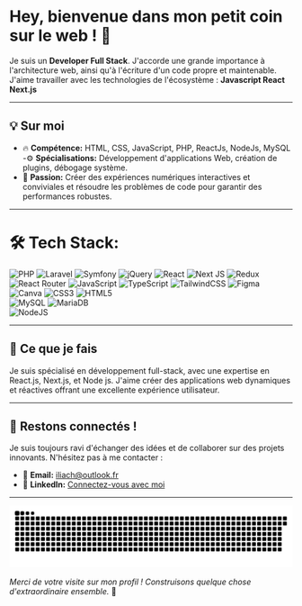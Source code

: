 # Hey, bienvenue dans mon petit coin sur le web ! 👋

Je suis un **Developer Full Stack**. J'accorde une grande importance à l'architecture web,
ainsi qu'à l'écriture d'un code propre et maintenable. J'aime travailler avec les technologies de l'écosystème : **Javascript React Next.js**


---

## 💡 Sur moi

- 🔥 **Compétence:** HTML, CSS, JavaScript, PHP, ReactJs, NodeJs, MySQL
-⚙️ **Spécialisations:** Développement d'applications Web, création de plugins, débogage système.
- 🚀 **Passion:** Créer des expériences numériques interactives et conviviales et résoudre les problèmes de code pour garantir des performances robustes.

---

# 🛠️ Tech Stack:
![PHP](https://img.shields.io/badge/php-%23777BB4.svg?style=for-the-badge&logo=php&logoColor=white) ![Laravel](https://img.shields.io/badge/laravel-%23FF2D20.svg?style=for-the-badge&logo=laravel&logoColor=white) 
![Symfony](https://img.shields.io/badge/symfony-%23000000.svg?style=for-the-badge&logo=symfony&logoColor=white)
![jQuery](https://img.shields.io/badge/jquery-%230769AD.svg?style=for-the-badge&logo=jquery&logoColor=white)
![React](https://img.shields.io/badge/react-%2320232a.svg?style=for-the-badge&logo=react&logoColor=%2361DAFB)
![Next JS](https://img.shields.io/badge/Next-black?style=for-the-badge&logo=next.js&logoColor=white)
![Redux](https://img.shields.io/badge/redux-%23593d88.svg?style=for-the-badge&logo=redux&logoColor=white) 
![React Router](https://img.shields.io/badge/React_Router-CA4245?style=for-the-badge&logo=react-router&logoColor=white)
![JavaScript](https://img.shields.io/badge/javascript-%23323330.svg?style=for-the-badge&logo=javascript&logoColor=%23F7DF1E)
![TypeScript](https://img.shields.io/badge/typescript-%23007ACC.svg?style=for-the-badge&logo=typescript&logoColor=white)
![TailwindCSS](https://img.shields.io/badge/tailwindcss-%2338B2AC.svg?style=for-the-badge&logo=tailwind-css&logoColor=white)
![Figma](https://img.shields.io/badge/figma-%23F24E1E.svg?style=for-the-badge&logo=figma&logoColor=white) 
![Canva](https://img.shields.io/badge/Canva-%2300C4CC.svg?style=for-the-badge&logo=Canva&logoColor=white) 
![CSS3](https://img.shields.io/badge/css3-%231572B6.svg?style=for-the-badge&logo=css3&logoColor=white) 
![HTML5](https://img.shields.io/badge/html5-%23E34F26.svg?style=for-the-badge&logo=html5&logoColor=white)  
![MySQL](https://img.shields.io/badge/mysql-4479A1.svg?style=for-the-badge&logo=mysql&logoColor=white) 
![MariaDB](https://img.shields.io/badge/MariaDB-003545?style=for-the-badge&logo=mariadb&logoColor=white)  
![NodeJS](https://img.shields.io/badge/node.js-6DA55F?style=for-the-badge&logo=node.js&logoColor=white)


---

## 🌟 Ce que je fais

Je suis spécialisé en développement full-stack, avec une expertise en React.js, Next.js, et Node js. J'aime créer des applications web dynamiques et réactives offrant une excellente expérience utilisateur.

---

## 🤝 Restons connectés !

Je suis toujours ravi d'échanger des idées et de collaborer sur des projets innovants.
N'hésitez pas à me contacter :

- 📧 **Email:** [iliach@outlook.fr](mailto:iliach@outlook.fr)
- 🔗 **LinkedIn:** [Connectez-vous avec moi](https://www.linkedin.com/in/ilia-choumitzky/)

---
<picture>
  <source media="(prefers-color-scheme: dark)" srcset="https://raw.githubusercontent.com/WoZe-Dev/WoZe-Dev/output/github-snake-dark.svg"  />
  <source media="(prefers-color-scheme: light)" srcset="https://raw.githubusercontent.com/WoZe-Dev/WoZe-Dev/output/github-snake.svg" />
  <img alt="github-snake" src="https://raw.githubusercontent.com/WoZe-Dev/WoZe-Dev/output/github-snake.svg" />
</picture>

*Merci de votre visite sur mon profil ! Construisons quelque chose d'extraordinaire ensemble.* 🚀

